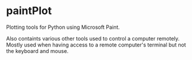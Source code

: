 # paintPlot
Plotting tools for Python using Microsoft Paint.

Also containts various other tools used to control a computer remotely. Mostly used when having access to a remote computer's terminal but not the keyboard and mouse.
